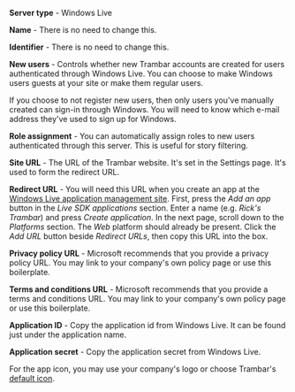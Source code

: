 **Server type** - Windows Live

**Name** - There is no need to change this.

**Identifier** - There is no need to change this.

**New users** - Controls whether new Trambar accounts are created for users
authenticated through Windows Live. You can choose to make Windows users guests
at your site or make them regular users.

If you choose to not register new users, then only users you've manually created
can sign-in through Windows. You will need to know which e-mail address they've
used to sign up for Windows.

**Role assignment** - You can automatically assign roles to new users
authenticated through this server. This is useful for story filtering.

**Site URL** - The URL of the Trambar website. It's set in the Settings page.
It's used to form the redirect URL.

**Redirect URL** - You will need this URL when you create an app at the
[Windows Live application management site](https://apps.dev.microsoft.com/).
First, press the *Add an app* button in the *Live SDK applications* section.
Enter a name (e.g. _Rick's Trambar_) and press *Create application*. In the
next page, scroll down to the *Platforms* section. The *Web* platform should
already be present. Click the *Add URL* button beside *Redirect URLs*, then
copy this URL into the box.

**Privacy policy URL** - Microsoft recommends that you provide a privacy policy
URL. You may link to your company's own policy page or use this boilerplate.

**Terms and conditions URL** - Microsoft recommends that you provide a terms and
conditions URL. You may link to your company's own policy page or use this
boilerplate.

**Application ID** - Copy the application id from Windows Live. It can be found
just under the application name.

**Application secret** - Copy the application secret from Windows Live.

For the app icon, you may use your company's logo or choose Trambar's
[default icon](windows-icons.zip).
